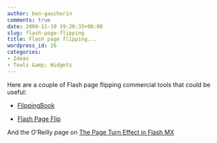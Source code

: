 ```yaml
---
author: ben-gaucherin
comments: true
date: 2009-11-10 19:20:33+00:00
slug: flash-page-flipping
title: Flash page flipping...
wordpress_id: 26
categories:
- Ideas
- Tools &amp; Widgets
---
```


Here are a couple of Flash page flipping commercial tools that could be useful:

* [FlippingBook](http://page-flip.com/)

* [Flash Page Flip](http://www.flashpageflip.com/)

And the O'Reilly page on [The Page Turn Effect in Flash MX](http://oreilly.com/javascript/archive/flashhacks.html)
